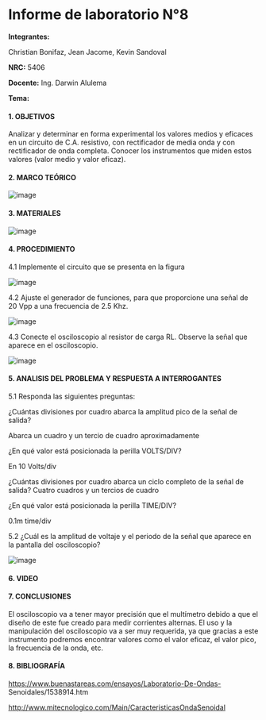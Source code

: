 # Informe de laboratorio N°8

**Integrantes:**

Christian Bonifaz, Jean Jacome, Kevin Sandoval

**NRC:** 5406

**Docente:** Ing. Darwin Alulema

**Tema:** 

#### 1. OBJETIVOS

Analizar y determinar en forma experimental los valores medios y eficaces en un circuito de C.A. resistivo, con rectificador de media onda y con rectificador de onda completa. Conocer los instrumentos que miden estos valores (valor medio y valor eficaz).


#### 2. MARCO TEÓRICO

![image](https://user-images.githubusercontent.com/85208164/132167413-cb38a310-6c6d-4855-8f53-979367a6ee4c.png)


#### 3. MATERIALES

![image](https://user-images.githubusercontent.com/84586968/132257750-784da743-2589-465c-830a-ce97d68ff4b3.png)

#### 4. PROCEDIMIENTO

4.1 Implemente el circuito que se presenta en la figura


![image](https://user-images.githubusercontent.com/84586968/132257730-9a623e8c-5fb9-4550-b25f-298d4ec5a1eb.png)

4.2 Ajuste el generador de funciones, para que proporcione una señal de 20 Vpp a una frecuencia de 2.5 Khz.

![image](https://user-images.githubusercontent.com/84586968/132258304-af10cad8-1d98-488f-bf16-de13dd400a6e.png)


4.3 Conecte el osciloscopio al resistor de carga RL. Observe la señal que aparece en  el osciloscopio.

![image](https://user-images.githubusercontent.com/84586968/132259211-cf654cca-6f5c-425e-91bb-3b082d3b3b99.png)

#### 5. ANALISIS DEL PROBLEMA Y RESPUESTA A INTERROGANTES

5.1 Responda las siguientes preguntas:

¿Cuántas divisiones por cuadro abarca la amplitud pico de la señal de salida?

Abarca un cuadro y un tercio de cuadro aproximadamente

¿En qué valor está posicionada la perilla VOLTS/DIV?

En 10 Volts/div

¿Cuántas divisiones por cuadro abarca un ciclo completo de la señal de salida?
Cuatro cuadros y un tercios de cuadro

¿En qué valor está posicionada la perilla TIME/DIV?

0.1m time/div

5.2 ¿Cuál es la amplitud de voltaje y el periodo de la señal que aparece en la pantalla del osciloscopio?

![image](https://user-images.githubusercontent.com/84586968/132262690-55bb30c2-0a2d-4f3d-862e-3350c99374fd.png)
 

#### 6. VIDEO

#### 7. CONCLUSIONES

El osciloscopio va a tener mayor precisión que el multímetro debido a que el diseño de este fue creado para medir corrientes alternas. El uso y la manipulación del osciloscopio va a ser muy requerida, ya que gracias   a   este   instrumento   podremos   encontrar   valores   como   el   valor eficaz, el valor pico, la frecuencia de la onda, etc.


#### 8. BIBLIOGRAFÍA

https://www.buenastareas.com/ensayos/Laboratorio-De-Ondas- Senoidales/1538914.htm

http://www.mitecnologico.com/Main/CaracteristicasOndaSenoidal



